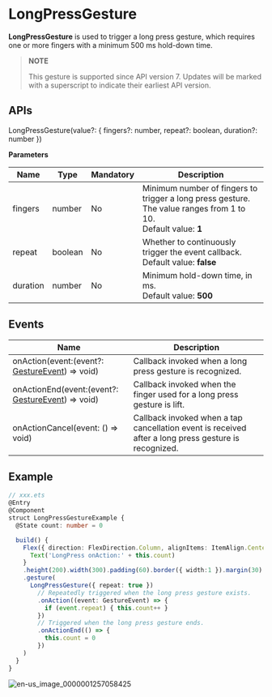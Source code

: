 # LongPressGesture

**LongPressGesture** is used to trigger a long press gesture, which requires one or more fingers with a minimum 500 ms hold-down time.

>  **NOTE**
>
>  This gesture is supported since API version 7. Updates will be marked with a superscript to indicate their earliest API version.


## APIs

LongPressGesture(value?: { fingers?: number, repeat?: boolean, duration?: number })

**Parameters**

| Name| Type| Mandatory| Description|
| -------- | -------- | -------- | -------- |
| fingers | number | No| Minimum number of fingers to trigger a long press gesture. The value ranges from 1 to 10.<br>Default value: **1**|
| repeat | boolean | No| Whether to continuously trigger the event callback.<br>Default value: **false**|
| duration | number | No| Minimum hold-down time, in ms.<br>Default value: **500**|


## Events

| Name| Description|
| -------- | -------- |
| onAction(event:(event?: [GestureEvent](ts-gesture-settings.md)) =&gt; void) | Callback invoked when a long press gesture is recognized.|
| onActionEnd(event:(event?: [GestureEvent](ts-gesture-settings.md)) =&gt; void) | Callback invoked when the finger used for a long press gesture is lift.|
| onActionCancel(event: () =&gt; void) | Callback invoked when a tap cancellation event is received after a long press gesture is recognized.|


## Example

```ts
// xxx.ets
@Entry
@Component
struct LongPressGestureExample {
  @State count: number = 0

  build() {
    Flex({ direction: FlexDirection.Column, alignItems: ItemAlign.Center, justifyContent: FlexAlign.SpaceBetween }) {
      Text('LongPress onAction:' + this.count)
    }
    .height(200).width(300).padding(60).border({ width:1 }).margin(30)
    .gesture(
      LongPressGesture({ repeat: true })
        // Repeatedly triggered when the long press gesture exists.
        .onAction((event: GestureEvent) => {
          if (event.repeat) { this.count++ }
        })
        // Triggered when the long press gesture ends.
        .onActionEnd(() => {
          this.count = 0
        })
    )
  }
}
```

![en-us_image_0000001257058425](figures/en-us_image_0000001257058425.gif)
